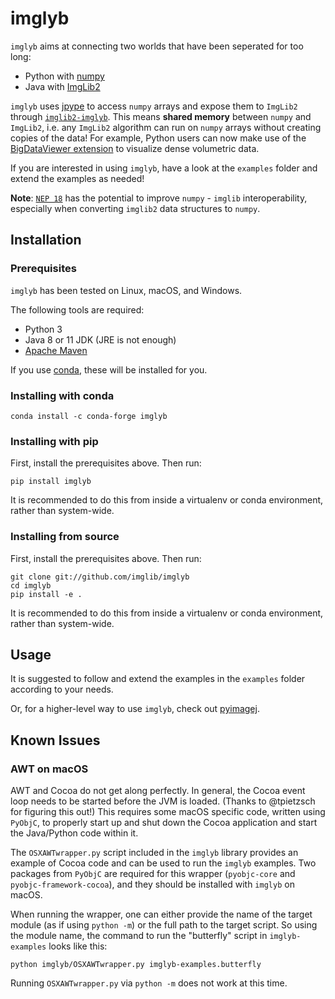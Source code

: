 # imglyb

`imglyb` aims at connecting two worlds that have been seperated for too long:
 * Python with [numpy](https://github.com/numpy/numpy)
 * Java with [ImgLib2](https://github.com/imglib/imglib2)

`imglyb` uses [jpype](http://jpype.org) to access `numpy` arrays and expose
them to `ImgLib2` through
[`imglib2-imglyb`](https://github.com/imglib/imglib2-imglyb).
This means **shared memory** between `numpy` and `ImgLib2`, i.e. any `ImgLib2`
algorithm can run on `numpy` arrays without creating copies of the data!
For example, Python users can now make use of the
[BigDataViewer extension](https://github.com/imglib/imglyb-bdv) to visualize dense volumetric
data.

If you are interested in using `imglyb`, have a look at the `examples` folder
and extend the examples as needed!

**Note**:
[`NEP 18`](https://numpy.org/neps/nep-0018-array-function-protocol.html) has
the potential to improve `numpy` - `imglib` interoperability, especially when
converting `imglib2` data structures to `numpy`.

## Installation

### Prerequisites

`imglyb` has been tested on Linux, macOS, and Windows.

The following tools are required:

 * Python 3
 * Java 8 or 11 JDK (JRE is not enough)
 * [Apache Maven](https://maven.apache.org/)

If you use [conda](https://conda.io/), these will be installed for you.

### Installing with conda

```shell
conda install -c conda-forge imglyb
```

### Installing with pip

First, install the prerequisites above. Then run:

```shell
pip install imglyb
```

It is recommended to do this from inside a virtualenv or conda environment,
rather than system-wide.

### Installing from source

First, install the prerequisites above. Then run:

```shell
git clone git://github.com/imglib/imglyb
cd imglyb
pip install -e .
```

It is recommended to do this from inside a virtualenv or conda environment,
rather than system-wide.

## Usage

It is suggested to follow and extend the examples in the `examples` folder
according to your needs.

Or, for a higher-level way to use `imglyb`, check out
[pyimagej](https://github.com/imagej/pyimagej).

## Known Issues

### AWT on macOS

AWT and Cocoa do not get along perfectly. In general, the Cocoa event loop
needs to be started before the JVM is loaded. (Thanks to @tpietzsch for
figuring this out!) This requires some macOS specific code, written using
`PyObjC`, to properly start up and shut down the Cocoa application and start
the Java/Python code within it.

The `OSXAWTwrapper.py` script included in the `imglyb` library provides an
example of Cocoa code and can be used to run the `imglyb` examples. Two
packages from `PyObjC` are required for this wrapper (`pyobjc-core` and
`pyobjc-framework-cocoa`), and they should be installed with `imglyb`
on macOS.

When running the wrapper, one can either provide the name of the target module
(as if using `python -m`) or the full path to the target script. So using the
module name, the command to run the "butterfly" script in `imglyb-examples`
looks like this:
```shell
python imglyb/OSXAWTwrapper.py imglyb-examples.butterfly
```
Running `OSXAWTwrapper.py` via `python -m` does not work at this time.
